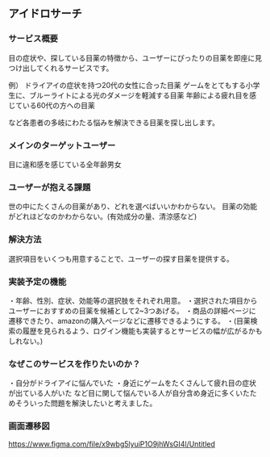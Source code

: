 ## アイドロサーチ

### サービス概要

目の症状や、探している目薬の特徴から、ユーザーにぴったりの目薬を即座に見つけ出してくれるサービスです。

例）
ドライアイの症状を持つ20代の女性に合った目薬
ゲームをとてもする小学生に、ブルーライトによる光のダメージを軽減する目薬
年齢による疲れ目を感じている60代の方への目薬

など各患者の多岐にわたる悩みを解決できる目薬を探し出します。

### メインのターゲットユーザー

目に違和感を感じている全年齢男女

### ユーザーが抱える課題

世の中にたくさんの目薬があり、どれを選べばいいかわからない。
目薬の効能がどれほどなのかわからない。(有効成分の量、清涼感など)

### 解決方法

選択項目をいくつも用意することで、ユーザーの探す目薬を提供する。

### 実装予定の機能

・年齢、性別、症状、効能等の選択肢をそれぞれ用意。
・選択された項目からユーザーにおすすめの目薬を候補として2~3つあげる。
・商品の詳細ページに遷移できたり、amazonの購入ページなどに遷移できるようにする。
・(目薬検索の履歴を見られるよう、ログイン機能も実装するとサービスの幅が広がるかもしれない。)

### なぜこのサービスを作りたいのか？

・自分がドライアイに悩んでいた
・身近にゲームをたくさんして疲れ目の症状が出ている人がいた
など目に関して悩んでいる人が自分含め身近に多くいたためそういった問題を解決したいと考えました。

### 画面遷移図

https://www.figma.com/file/x9wbg5lyuiP1O9jhWsGI4l/Untitled